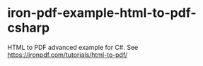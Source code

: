 # iron-pdf-example-html-to-pdf-csharp
HTML to PDF advanced example for C#.  See https://ironpdf.com/tutorials/html-to-pdf/
